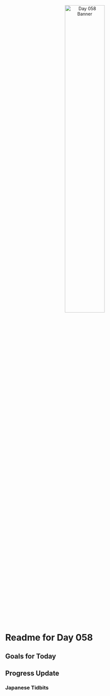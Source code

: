 <div align="center">
 <img src="../..Images/image_058.jpg" alt="Day 058 Banner" width="50%">
</div>

# Readme for Day 058

## Goals for Today

## Progress Update

### Japanese Tidbits

